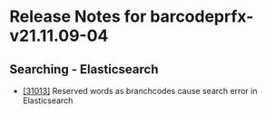 
# Release Notes for barcodeprfx-v21.11.09-04

## Searching - Elasticsearch

- [[31013]](http://bugs.koha-community.org/bugzilla3/show_bug.cgi?id=31013) Reserved words as branchcodes cause search error in Elasticsearch



